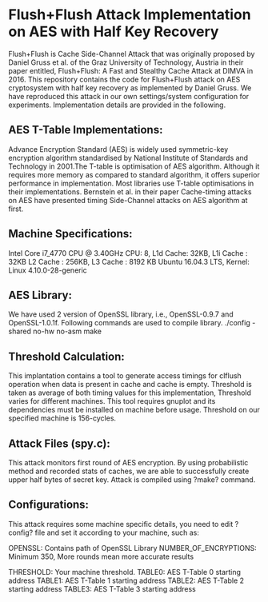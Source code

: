 # Flush+Flush Attack Implementation on AES with Half Key Recovery

Flush+Flush is Cache Side-Channel Attack that was originally proposed by Daniel Gruss et al. of the Graz University of Technology, Austria in their paper entitled, Flush+Flush: A Fast and Stealthy Cache Attack at DIMVA in 2016. This repository contains the code for Flush+Flush attack on AES cryptosystem with half key recovery as implemented by Daniel Gruss. We have reproduced this attack in our own settings/system configuration for experiments. Implementation details are provided in the following.

## AES T-Table Implementations:

Advance Encryption Standard (AES) is widely used symmetric-key encryption algorithm standardised by National Institute of Standards and Technology in 2001.The T-table is optimisation of AES algorithm. Although it requires more memory as compared to standard algorithm, it offers superior performance in implementation. Most libraries use T-table optimisations in their implementations. Bernstein et al. in their paper Cache-timing attacks on AES have presented timing Side-Channel attacks on AES algorithm at first. 

## Machine Specifications:

Intel Core i7_4770 CPU @ 3.40GHz
CPU: 8, L1d Cache: 32KB, L1i Cache : 32KB L2 Cache : 256KB, L3 Cache : 8192 KB
Ubuntu 16.04.3 LTS, Kernel: Linux 4.10.0-28-generic

## AES Library:

We have used 2 version of OpenSSL library, i.e., OpenSSL-0.9.7 and OpenSSL-1.0.1f. Following commands are used to compile library.
	./config -shared no-hw no-asm
	make

## Threshold Calculation:

This implantation contains a tool to generate access timings for clflush operation when data is present in cache and cache is empty. Threshold is taken as average of both timing values for this implementation, Threshold varies for different machines. This tool requires gnuplot and its dependencies must be installed on machine before usage. Threshold on our specified machine is 156-cycles.

## Attack Files (spy.c):
This attack monitors first round of AES encryption. By using probabilistic method and recorded stats of caches, we are able to successfully create upper half bytes of secret key. Attack is compiled using ?make? command.

## Configurations:
This attack requires some machine specific details, you need to edit ?config? file and set it according to your machine, such as:

OPENSSL: Contains path of OpenSSL Library
NUMBER_OF_ENCRYPTIONS: Minimum 350, More rounds mean more accurate results 
	
THRESHOLD: Your machine threshold.
TABLE0: AES T-Table 0 starting address
TABLE1: AES T-Table 1 starting address
TABLE2: AES T-Table 2 starting address
TABLE3: AES T-Table 3 starting address



